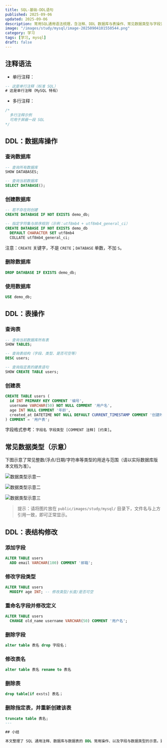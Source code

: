 ```yaml
---
title: SQL-基础-DDL语句
published: 2025-09-06
updated: 2025-09-06
description: 常用SQL通用语法梳理，含注释、DDL 数据库与表操作、常见数据类型与字段变更。
image: "/images/study/mysql/image-20250904101550544.png"
category: 学习
tags: [学习, mysql]
draft: false
---
```


## 注释语法

- 单行注释：

```sql
-- 这是单行注释（标准 SQL）
# 这是单行注释（MySQL 特有）
```

- 多行注释：

```sql
/*
  多行注释示例
  可用于屏蔽一段 SQL
*/
```

## DDL：数据库操作

### 查询数据库

```sql
-- 查询所有数据库
SHOW DATABASES;

-- 查询当前数据库
SELECT DATABASE();
```

### 创建数据库

```sql
-- 若不存在则创建
CREATE DATABASE IF NOT EXISTS demo_db;

-- 指定字符集与排序规则（示例：utf8mb4 + utf8mb4_general_ci）
CREATE DATABASE IF NOT EXISTS demo_db
  DEFAULT CHARACTER SET utf8mb4
  COLLATE utf8mb4_general_ci;
```

注意：`CREATE` 关键字，不是 `CRETE`；`DATABASE` 单数，不加 `S`。

### 删除数据库

```sql
DROP DATABASE IF EXISTS demo_db;
```

### 使用数据库

```sql
USE demo_db;
```

## DDL：表操作

### 查询表

```sql
-- 查询当前数据库所有表
SHOW TABLES;

-- 查询表结构（字段、类型、是否可空等）
DESC users;

-- 查询指定表的建表语句
SHOW CREATE TABLE users;
```

### 创建表

```sql
CREATE TABLE users (
  id INT PRIMARY KEY COMMENT '编号',
  username VARCHAR(50) NOT NULL COMMENT '用户名',
  age INT NULL COMMENT '年龄',
  created_at DATETIME NOT NULL DEFAULT CURRENT_TIMESTAMP COMMENT '创建时间'
) COMMENT = '用户表';
```

字段格式参考：`字段名 字段类型 [COMMENT 注释] [约束]`。

## 常见数据类型（示意）

下图示意了常见整数/浮点/日期/字符串等类型的用途与范围（请以实际数据库版本文档为准）。

![数据类型示意一](/images/study/mysql/image-20250904101550544.png)

![数据类型示意二](/images/study/mysql/image-20250904101732706.png)

![数据类型示意三](/images/study/mysql/image-20250904102653638.png)

> 提示：请将图片放在 `public/images/study/mysql/` 目录下，文件名与上方引用一致，即可正常显示。

## DDL：表结构修改

### 添加字段

```sql
ALTER TABLE users
  ADD email VARCHAR(100) COMMENT '邮箱';
```

### 修改字段类型

```sql
ALTER TABLE users
  MODIFY age INT; -- 修改类型/长度/是否可空
```

### 重命名字段并修改定义

```sql
ALTER TABLE users
  CHANGE old_name username VARCHAR(50) COMMENT '用户名';
```
### 删除字段
```sql
alter table 表名 drop 字段名；
```

### 修改表名
```sql
alter table 表名 rename to 表名
```

### 删除表 
```sql
drop table[if exsts] 表名；
```

### 删除指定表，并重新创建该表
```sql
truncate table 表名;
---

## 小结

本文整理了 SQL 通用注释、数据库与数据表的 DDL 常用操作、以及字段与数据类型的示意。建议在实际项目中结合具体数据库版本文档（如 MySQL 8.0 官方手册）核对细节与最佳实践，例如字符集、排序规则、主从键、索引、分区、以及约束的一致性策略等。


